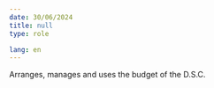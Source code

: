 ```yaml
---
date: 30/06/2024
title: null
type: role

lang: en
---
```


Arranges, manages and uses the budget of the D.S.C.
